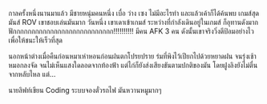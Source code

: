 กาลครั้งหนึ่งนานมาแล้ว มีชายหนุ่มคนหนึ่ง เบื่อ ว่าง เซง ไม่มีอะไรทำ
และแล้วเค้าก็ได้ค้นพบ เกมส์สุดมันส์ ROV เขาชอบเล่นมันมาก
วันหนึ่ง เขาเดาเข้าเกมส์ ระหว่างที่กำลังเดินอยู่ในเกมส์ ก็อุทานดังมาก ฟักกกกกกกกกกกกกกกกกกกกกกกกกกก!!!!!!!!!!
มีคน AFK 3 คน ดังนั้นเขาจริงวิ่งตีป้อมอย่างไวเพื่อให้ชนะให้เร็วที่สุด

นอกหน้าต่างเมื่อคืนก่อนหมาเห่าหอนก่อนฝนตกโปรยปราย
ร่มที่พิงไว้เปียกไปด้วยหยาดฝน
จนรุ่งเช้าหมอกลงจัด จนไม่เห็นแสงใดลอดจากท้องฟ้า
แต่ไก่ก็ยังส่งเสียงขันตามปกติของมัน
โดยฝูงลิงยังไม่ตื่นจากหลับไหล แต่...

นายลิฟท์เขียน Coding ระบบจองตั๋วรถไฟ มันหวานหมูมากๆ
